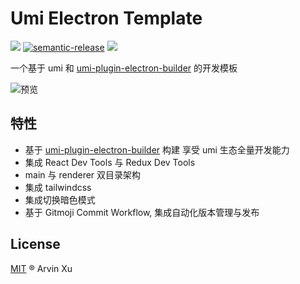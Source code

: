 # Umi Electron Template

![][version-url] [![semantic-release](https://img.shields.io/badge/%20%20%F0%9F%93%A6%F0%9F%9A%80-semantic--release-e10079.svg)](https://github.com/semantic-release/semantic-release) ![][license-url]

[version-url]: https://img.shields.io/github/v/release/arvinxx/umi-electron-template
[license-url]: https://img.shields.io/github/license/arvinxx/umi-electron-template

一个基于 umi 和 [umi-plugin-electron-builder](https://github.com/BySlin/umi-plugin-electron-builder) 的开发模板

![预览](https://gw.alipayobjects.com/zos/antfincdn/k7TRgZNHSJ/1bbf755c-a3bf-45bd-a3f8-64745a93f8b2.png)

## 特性

- 基于 [umi-plugin-electron-builder](https://github.com/BySlin/umi-plugin-electron-builder) 构建 享受 umi 生态全量开发能力
- 集成 React Dev Tools 与 Redux Dev Tools
- main 与 renderer 双目录架构
- 集成 tailwindcss
- 集成切换暗色模式
- 基于 Gitmoji Commit Workflow, 集成自动化版本管理与发布

## License

[MIT](./LICENSE) ® Arvin Xu
